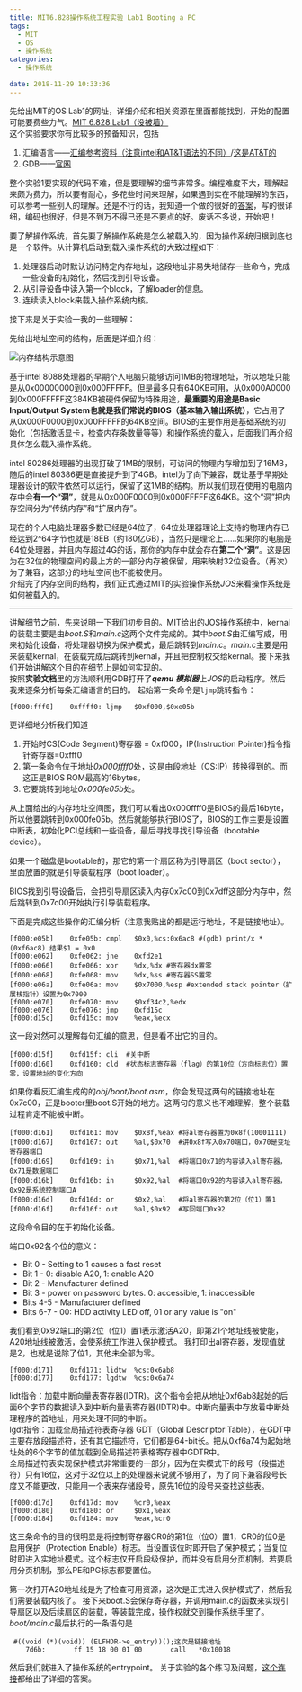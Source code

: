 ```yaml
---
title: MIT6.828操作系统工程实验 Lab1 Booting a PC
tags:
  - MIT
  - OS
  - 操作系统
categories:
  - 操作系统

date: 2018-11-29 10:33:36
---
```


先给出MIT的OS Lab1的网址，详细介绍和相关资源在里面都能找到，开始的配置可能要费些力气。[MIT 6.828 Lab1（没被墙）](https://pdos.csail.mit.edu/6.828/2018/labs/lab1/)  
这个实验要求你有比较多的预备知识，包括
1. 汇编语言——[汇编参考资料（注意intel和AT&T语法的不同）](https://pdos.csail.mit.edu/6.828/2018/readings/pcasm-book.pdf)/[这是AT&T的](http://www.delorie.com/djgpp/doc/brennan/brennan_att_inline_djgpp.html)
2. GDB——[官网](https://www.gnu.org/software/gdb/)

整个实验1要实现的代码不难，但是要理解的细节非常多。编程难度不大，理解起来颇为费力，所以要有耐心，多花些时间来理解，如果遇到实在不能理解的东西，可以参考一些别人的理解。还是不行的话，我知道一个做的很好的[答案](https://github.com/Clann24/jos)，写的很详细，编码也很好，但是不到万不得已还是不要点的好。废话不多说，开始吧！

要了解操作系统，首先要了解操作系统是怎么被载入的，因为操作系统归根到底也是一个软件。从计算机启动到载入操作系统的大致过程如下：  

1. 处理器启动时默认访问特定内存地址，这段地址非易失地储存一些命令，完成一些设备的初始化，然后找到引导设备。
2. 从引导设备中读入第一个block，了解loader的信息。
3. 连续读入block来载入操作系统内核。

接下来是关于实验一我的一些理解：
<!--more-->

先给出地址空间的结构，后面是详细介绍：  

![内存结构示意图](https://web-source-1256501598.cos.ap-shanghai.myqcloud.com/image/%E5%86%85%E5%AD%98%E7%BB%93%E6%9E%84.PNG)



基于intel 8088处理器的早期个人电脑只能够访问1MB的物理地址，所以地址只能是从0x00000000到0x000FFFFF。但是最多只有640KB可用，从0x000A0000到0x000FFFFF这384KB被硬件保留为特殊用途，**最重要的用途是Basic Input/Output System也就是我们常说的BIOS（基本输入输出系统）**，它占用了从0x000F0000到0x000FFFFF的64KB空间。BIOS的主要作用是基础系统的初始化（包括激活显卡，检查内存条数量等等）和操作系统的载入，后面我们再介绍具体怎么载入操作系统。   

intel 80286处理器的出现打破了1MB的限制，可访问的物理内存增加到了16MB，随后的intel 80386更是直接提升到了4GB。intel为了向下兼容，既让基于早期处理器设计的软件依然可以运行，保留了这1MB的结构。所以我们现在使用的电脑内存中会**有一个“洞”**，就是从0x000F0000到0x000FFFFF这64KB。这个“洞”把内存空间分为“传统内存”和“扩展内存”。   

现在的个人电脑处理器多数已经是64位了，64位处理器理论上支持的物理内存已经达到2^64字节也就是18EB（约180亿GB），当然只是理论上……如果你的电脑是64位处理器，并且内存超过4G的话，那你的内存中就会存在**第二个“洞”**。这是因为在32位的物理空间的最上方的一部分内存被保留，用来映射32位设备。（再次）为了兼容，这部分的地址空间也不能被使用。   
介绍完了内存空间的结构，我们正式通过MIT的实验操作系统*JOS*来看操作系统是如何被载入的。

---
讲解细节之前，先来说明一下我们初步目的。MIT给出的JOS操作系统中，kernal的装载主要是由*boot.S*和*main.c*这两个文件完成的。其中*boot.S*由汇编写成，用来初始化设备，将处理器切换为保护模式，最后跳转到*main.c*。*main.c*主要是用来装载kernal，在装载完成后跳转到kernal，并且把控制权交给kernal。接下来我们开始讲解这个目的在细节上是如何实现的。  
按照**实验文档**里的方法顺利用GDB打开了***qemu 模拟器***上*JOS*的启动程序。然后我来逐条分析每条汇编语言的目的。
起始第一条命令是`ljmp`跳转指令：
```assembly
[f000:fff0]    0xffff0:	ljmp   $0xf000,$0xe05b
```
更详细地分析我们知道
1. 开始时CS(Code Segment)寄存器 = 0xf000，IP(Instruction Pointer)指令指针寄存器=0xfff0
2. 第一条命令位于地址*0x000ffff0*处，这是由段地址（CS:IP）转换得到的。而这正是BIOS ROM最高的16bytes。
3. 它要跳转到地址*0x000fe05b*处。

从上面给出的内存地址空间图，我们可以看出0x000ffff0是BIOS的最后16byte，所以他要跳转到0x000fe05b。然后就能够执行BIOS了，BIOS的工作主要是设置中断表，初始化PCI总线和一些设备，最后寻找寻找引导设备（bootable device）。  

如果一个磁盘是bootable的，那它的第一个扇区称为引导扇区（boot sector），里面放置的就是引导装载程序（boot loader）。

BIOS找到引导设备后，会把引导扇区读入内存0x7c00到0x7dff这部分内存中，然后跳转到0x7c00开始执行引导装载程序。

下面是完成这些操作的汇编分析（注意我贴出的都是运行地址，不是链接地址）。

```assembly
[f000:e05b]    0xfe05b:	cmpl   $0x0,%cs:0x6ac8 #(gdb) print/x *(0xf6ac8) 结果$1 = 0x0
[f000:e062]    0xfe062:	jne    0xfd2e1
[f000:e066]    0xfe066:	xor    %dx,%dx #寄存器dx置零
[f000:e068]    0xfe068:	mov    %dx,%ss #寄存器SS置零
[f000:e06a]    0xfe06a:	mov    $0x7000,%esp #extended stack pointer（扩展栈指针）设置为0x7000
[f000:e070]    0xfe070:	mov    $0xf34c2,%edx
[f000:e076]    0xfe076:	jmp    0xfd15c
[f000:d15c]    0xfd15c:	mov    %eax,%ecx
```
这一段对然可以理解每句汇编的意思，但是看不出它的目的。
```assembly
[f000:d15f]    0xfd15f:	cli  #关中断
[f000:d160]    0xfd160:	cld  #状态标志寄存器（flag）的第10位（方向标志位）置零，设置地址的变化方向
```
如果你看反汇编生成的的*obj/boot/boot.asm*，你会发现这两句的链接地址在0x7c00，正是booter里boot.S开始的地方。这两句的意义也不难理解，整个装载过程肯定不能被中断。
```assembly
[f000:d161]    0xfd161:	mov    $0x8f,%eax #将al寄存器置为0x8f(10001111)
[f000:d167]    0xfd167:	out    %al,$0x70  #讲0x8f写入0x70端口，0x70是变址寄存器端口
[f000:d169]    0xfd169:	in     $0x71,%al  #将端口0x71的内容读入al寄存器，0x71是数据端口
[f000:d16b]    0xfd16b:	in     $0x92,%al  #将端口0x92的内容读入al寄存器，0x92是系统控制端口A
[f000:d16d]    0xfd16d:	or     $0x2,%al   #将al寄存器的第2位（位1）置1
[f000:d16f]    0xfd16f:	out    %al,$0x92  #写回端口0x92
```

这段命令目的在于初始化设备。

端口0x92各个位的意义：
* Bit 0 - Setting to 1 causes a fast reset 
* Bit 1 - 0: disable A20, 1: enable A20
* Bit 2 - Manufacturer defined
* Bit 3 - power on password bytes. 0: accessible, 1: inaccessible
* Bits 4-5 - Manufacturer defined
* Bits 6-7 - 00: HDD activity LED off, 01 or any value is "on"

我们看到0x92端口的第2位（位1）置1表示激活A20，即第21个地址线被使能，A20地址线被激活，会使系统工作进入保护模式。  我打印出al寄存器，发现值就是2，也就是说除了位1，其他未全部为零。
```assembly
[f000:d171]    0xfd171:	lidtw  %cs:0x6ab8 
[f000:d177]    0xfd177:	lgdtw  %cs:0x6a74 
```
lidt指令：加载中断向量表寄存器(IDTR)。这个指令会把从地址0xf6ab8起始的后面6个字节的数据读入到中断向量表寄存器(IDTR)中。中断向量表中存放着中断处理程序的首地址，用来处理不同的中断。  
lgdt指令：加载全局描述符表寄存器 GDT（Global Descriptor Table），在GDT中主要存放段描述符，还有其它描述符，它们都是64-bit长。把从0xf6a74为起始地址处的6个字节的值加载到全局描述符表格寄存器中GDTR中。  
全局描述符表实现保护模式非常重要的一部分，因为在实模式下的段号（段描述符）只有16位，这对于32位以上的处理器来说就不够用了，为了向下兼容段号长度又不能更改，只能用一个表来存储段号，原先16位的段号来查找这些表。
```assembly
[f000:d17d]    0xfd17d:	mov    %cr0,%eax
[f000:d180]    0xfd180:	or     $0x1,%eax
[f000:d184]    0xfd184:	mov    %eax,%cr0 
```
这三条命令的目的很明显是将控制寄存器CR0的第1位（位0）置1，CR0的位0是启用保护（Protection Enable）标志。当设置该位时即开启了保护模式；当复位时即进入实地址模式。这个标志仅开启段级保护，而并没有启用分页机制。若要启用分页机制，那么PE和PG标志都要置位。

第一次打开A20地址线是为了检查可用资源，这次是正式进入保护模式了，然后我们需要装载内核了。
接下来boot.S会保存寄存器，并调用main.c的函数来实现引导扇区以及后续扇区的装载，等装载完成，操作权就交到操作系统手里了。*boot/main.c*最后执行的一条语句是
```assembly
 #((void (*)(void)) (ELFHDR->e_entry))();这次是链接地址
    7d6b:       ff 15 18 00 01 00       call   *0x10018
```
然后我们就进入了操作系统的entrypoint。
关于实验的各个练习及问题，[这个连接](https://github.com/Clann24/jos/)都给出了详细的答案。
